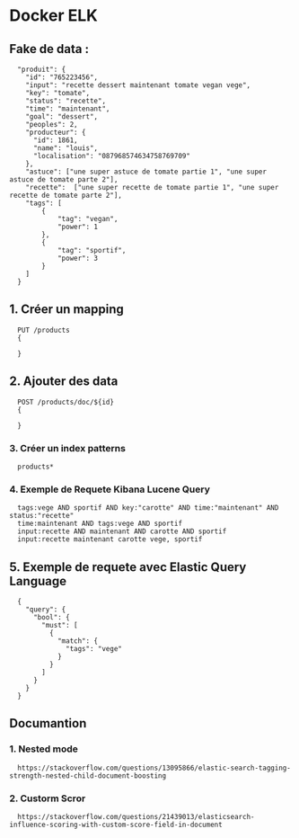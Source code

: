 # Docker ELK

## Fake de data : 
```
  "produit": {
    "id": "765223456",
    "input": "recette dessert maintenant tomate vegan vege",
    "key": "tomate",
    "status": "recette",
    "time": "maintenant",
    "goal": "dessert",
    "peoples": 2,
    "producteur": {
      "id": 1861,
      "name": "louis",
      "localisation": "087968574634758769709"
    }, 
    "astuce": ["une super astuce de tomate partie 1", "une super astuce de tomate parte 2"],
    "recette":  ["une super recette de tomate partie 1", "une super recette de tomate parte 2"],
    "tags": [
        {
            "tag": "vegan",
            "power": 1
        },
        {
            "tag": "sportif",
            "power": 3
        }
    ]
  }
```

## 1. Créer un mapping
```
  PUT /products
  {

  }
```

## 2. Ajouter des data
```
  POST /products/doc/${id}
  {
      
  }
```

### 3. Créer un index patterns
```
  products*
```

### 4. Exemple de Requete Kibana Lucene Query
```
  tags:vege AND sportif AND key:"carotte" AND time:"maintenant" AND status:"recette"
  time:maintenant AND tags:vege AND sportif
  input:recette AND maintenant AND carotte AND sportif
  input:recette maintenant carotte vege, sportif
```

## 5. Exemple de requete avec Elastic Query Language
```
  {
    "query": {
      "bool": {
        "must": [
          {
            "match": {
              "tags": "vege"
            }
          }
        ]
      }
    }
  }
```

## Documantion 
### 1. Nested mode 
```
  https://stackoverflow.com/questions/13095866/elastic-search-tagging-strength-nested-child-document-boosting
```


### 2. Custorm Scror
```
  https://stackoverflow.com/questions/21439013/elasticsearch-influence-scoring-with-custom-score-field-in-document
```
